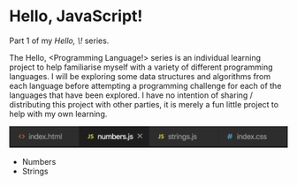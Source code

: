 <h1> Hello, JavaScript!</h1>
Part 1 of my <i>Hello, \<Programming Language\>!</i> series.

The Hello, \<Programming Language!\> series is an individual learning project to help familiarise myself with a variety of different programming languages. I will be exploring some data structures and algorithms from each language before attempting a programming challenge for each of the languages that have been explored. I have no intention of sharing / distributing this project with other parties, it is merely a fun little project to help with my own learning. 



<img src="images/readme_images/JS_screenshot1.png">

<ul>
  <li>Numbers</li>
  <li>Strings</li>
</ul>
